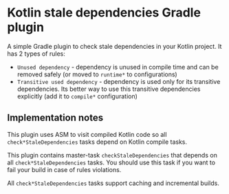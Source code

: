 # Kotlin stale dependencies Gradle plugin

A simple Gradle plugin to check stale dependencies in your Kotlin project. It has 2 types of rules:
* `Unused dependency` - dependency is unused in compile time and can be removed safely (or moved to `runtime*` 
   to configurations)
* `Transitive used dependency` - dependency is used only for its transitive dependencies. Its better way to use this 
   transitive dependencies explicitly (add it to `compile*` configuration)
   
## Implementation notes

This plugin uses ASM to visit compiled Kotlin code so all `check*StaleDependencies` tasks depend on Kotlin compile tasks.

This plugin contains master-task `checkStaleDependencies` that depends on all `check*StaleDependencies` tasks. 
You should use this task if you want to fail your build in case of rules violations.

All `check*StaleDependencies` tasks support caching and incremental builds.
   
